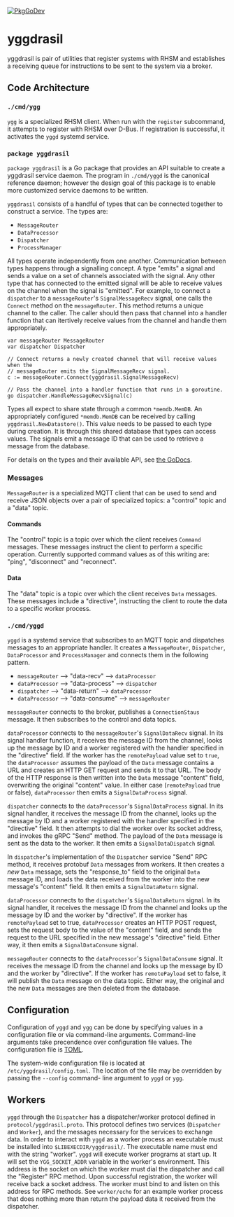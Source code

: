 


[![PkgGoDev](https://pkg.go.dev/badge/github.com/redhatinsights/yggdrasil)](https://pkg.go.dev/github.com/redhatinsights/yggdrasil)

# yggdrasil

yggdrasil is pair of utilities that register systems with RHSM and establishes
a receiving queue for instructions to be sent to the system via a broker.

## Code Architecture

### `./cmd/ygg`

`ygg` is a specialized RHSM client. When run with the `register` subcommand, it
attempts to register with RHSM over D-Bus. If registration is successful, it
activates the `yggd` systemd service.

### `package yggdrasil`

`package yggdrasil` is a Go package that provides an API suitable to create a
yggdrasil service daemon. The program in `./cmd/yggd` is the canonical reference
daemon; however the design goal of this package is to enable more customized
service daemons to be written.

`yggdrasil` consists of a handful of types that can be connected together to
construct a service. The types are:

*  `MessageRouter`
*  `DataProcessor`
*  `Dispatcher`
*  `ProcessManager`

All types operate independently from one another. Communication between types
happens through a signalling concept. A type "emits" a signal and sends a value
on a set of channels associated with the signal. Any other type that has
connected to the emitted signal will be able to receive values on the channel
when the signal is "emitted". For example, to connect a `dispatcher` to a
`messageRouter`'s `SignalMessageRecv` signal, one calls the `Connect` method on
the `messageRouter`. This method returns a unique channel to the caller. The
caller should then pass that channel into a handler function that can itertively
receive values from the channel and handle them appropriately.

```
var messageRouter MessageRouter
var dispatcher Dispatcher

// Connect returns a newly created channel that will receive values when the
// messageRouter emits the SignalMessageRecv signal.
c := messageRouter.Connect(yggdrasil.SignalMessageRecv)

// Pass the channel into a handler function that runs in a goroutine.
go dispatcher.HandleMessageRecvSignal(c)
```

Types all expect to share state through a common `*memdb.MemDB`. An appropriately
configured `*memdb.MemDB` can be received by calling `yggdrasil.NewDatastore()`.
This value needs to be passed to each type during creation. It is through this
shared database that types can access values. The signals emit a message ID that
can be used to retrieve a message from the database.

For details on the types and their available API, see [the GoDocs](https://pkg.go.dev/github.com/redhatinsights/yggdrasil).

### Messages

`MessageRouter` is a specialized MQTT client that can be used to send and
receive JSON objects over a pair of specialized topics: a "control" topic and
a "data" topic.

#### Commands

The "control" topic is a topic over which the client receives `Command`
messages. These messages instruct the client to perform a specific operation.
Currently supported command values as of this writing are: "ping",
"disconnect" and "reconnect".

#### Data

The "data" topic is a topic over which the client receives `Data` messages.
These messages include a "directive", instructing the client to route the data
to a specific worker process.

### `./cmd/yggd`

`yggd` is a systemd service that subscribes to an MQTT topic and dispatches
messages to an appropriate handler. It creates a `MessageRouter`, `Dispatcher`,
`DataProcessor` and `ProcessManager` and connects them in the following pattern.

* `messageRouter` --> "data-recv" --> `dataProcessor`
* `dataProcessor` --> "data-process" --> `dispatcher`
* `dispatcher` --> "data-return" --> `dataProcessor`
* `dataProcessor` --> "data-consume" --> `messageRouter`

`messageRouter` connects to the broker, publishes a `ConnectionStaus` message.
It then subscribes to the control and data topics.

`dataProcessor` connects to the `messageRouter`'s `SignalDataRecv` signal. In
its signal handler function, it receives the message ID from the channel, looks
up the message by ID and a worker registered with the handler specified in the
"directive" field. If the worker has the `remotePayload` value set to `true`,
the `dataProcessor` assumes the payload of the `Data` message contains a URL
and creates an HTTP GET request and sends it to that URL. The body of the HTTP
response is then written into the `Data` message "content" field, overwriting
the original "content" value. In either case (`remotePayload` true or false),
`dataProcessor` then emits a `SignalDataProcess` signal.

`dispatcher` connects to the `dataProcessor`'s `SignalDataProcess` signal. In
its signal handler, it receives the message ID from the channel, looks up the
message by ID and a worker registered with the handler specified in the
"directive" field. It then attempts to dial the worker over its socket address,
and invokes the gRPC "Send" method. The payload of the `Data` message is sent
as the data to the worker. It then emits a `SignalDataDispatch` signal.

In `dispatcher`'s implementation of the `Dispatcher` service "Send" RPC method,
it receives protobuf `Data` messages from workers. It then creates a *new* `Data` message, sets the "response_to" field to the original `Data` message ID, and loads the data
received from the worker into the new message's "content" field. It then emits
a `SignalDataReturn` signal.

`dataProcessor` connects to the `dispatcher`'s `SignalDataReturn` signal. In its
signal handler, it receives the message ID from the channel and looks up the
message by ID and the worker by "directive". If the worker has `remotePayload`
set to true, `dataProcessor` creates an HTTP POST request, sets the request
body to the value of the "content" field, and sends the request to the URL
specified in the new message's "directive" field. Either way, it then emits a
`SignalDataConsume` signal.

`messageRouter` connects to the `dataProcessor`'s `SignalDataConsume` signal. It
receives the message ID from the channel and looks up the message by ID and the
worker by "directive". If the worker has `remotePayload` set to false, it will
publish the `Data` message on the data topic. Either way, the original and the
new `Data` messages are then deleted from the database.

## Configuration

Configuration of `yggd` and `ygg` can be done by specifying values in a
configuration file or via command-line arguments. Command-line arguments take
precendence over configuration file values. The configuration file is
[TOML](https:/toml.io).

The system-wide configuration file is located at `/etc/yggdrasil/config.toml`.
The location of the file may be overridden by passing the `--config` command-
line argument to `yggd` or `ygg`.

## Workers

`yggd` through the `Dispatcher` has a dispatcher/worker protocol defined in
`protocol/yggdrasil.proto`. This protocol defines two services (`Dispatcher` and
`Worker`), and the messages necessary for the services to exchange data. In
order to interact with `yggd` as a worker process an executable must be
installed into `$LIBEXECDIR/yggdrasil/`. The executable name must end with the
string "worker". `yggd` will execute worker programs at start up. It will set
the `YGG_SOCKET_ADDR` variable in the worker's environment. This address is the
socket on which the worker must dial the dispatcher and call the "Register" RPC
method. Upon successful registration, the worker will receive back a socket
address. The worker must bind to and listen on this address for RPC methods.
See `worker/echo` for an example worker process that does nothing more than
return the payload data it received from the dispatcher.

